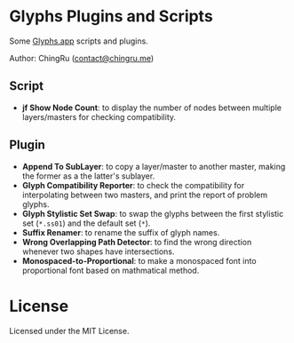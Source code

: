 # Glyphs Plugins and Scripts

Some [Glyphs.app](https://glyphsapp.com/) scripts and plugins.

Author: ChingRu (contact@chingru.me)

## Script

- **jf Show Node Count**: to display the number of nodes between multiple layers/masters for checking compatibility.

## Plugin

- **Append To SubLayer**: to copy a layer/master to another master, making the former as a the latter's sublayer.
- **Glyph Compatibility Reporter**: to check the compatibility for interpolating between two masters, and print the report of problem glyphs.
- **Glyph Stylistic Set Swap**: to swap the glyphs between the first stylistic set (`*.ss01`) and the default set (`*`).
- **Suffix Renamer**: to rename the suffix of glyph names. 
- **Wrong Overlapping Path Detector**: to find the wrong direction whenever two shapes have intersections. 
- **Monospaced-to-Proportional**: to make a monospaced font into proportional font based on mathmatical method.

# License

Licensed under the MIT License.